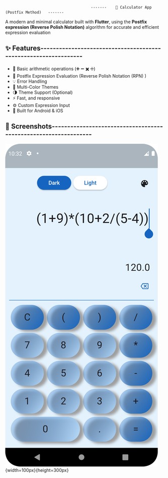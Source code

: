                                          -------    📱 Calculator App (Postfix Method)   -------

A modern and minimal calculator built with **Flutter**, using the **Postfix expression (Reverse Polish Notation)** algorithm for accurate and efficient expression evaluation

## ✨ Features----------------------------------------------------------------

- 🔢 Basic arithmetic operations (➕ ➖ ✖️ ➗)
- 🧠 Postfix Expression Evaluation (Reverse Polish Notation (RPN) )
- 💡 Error Handling
- 🎨 Multi-Color Themes
- 🌗 Theme Support (Optional)
- ⚡ Fast, and responsive
- ⚙️ Custom Expression Input
- 📱 Built for Android & iOS

## 📸 Screenshots----------------------------------------------------------------

![01](assets/screenShots/01.png){width=100px}{height=300px}

